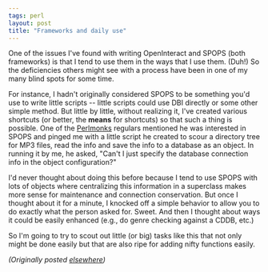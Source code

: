 ```yaml
---
tags: perl
layout: post
title: "Frameworks and daily use"
---
```




<p>One of the issues I've found with writing OpenInteract and SPOPS
(both frameworks) is that I tend to use them in the ways that I use
them. (Duh!) So the deficiencies others might see with a process have
been in one of my many blind spots for some time. </p>

<p>For instance, I hadn't originally considered SPOPS to be something
you'd use to write little scripts -- little scripts could use DBI
directly or some other simple method. But little by little, without
realizing it, I've created various shortcuts (or better, the
<b>means</b> for shortcuts) so that such a thing is possible. One of
the <a href="http://www.perlmonks.org/">Perlmonks</a> regulars
mentioned he was interested in SPOPS and pinged me with a little
script he created to scour a directory tree for MP3 files, read the
info and save the info to a database as an object. In running it by
me, he asked, "Can't I just specify the database connection info in
the object configuration?"</p>

<p>I'd never thought about doing this before because I tend to use
SPOPS with lots of objects where centralizing this information in a
superclass makes more sense for maintenance and connection
conservation. But once I thought about it for a minute, I knocked off
a simple behavior to allow you to do exactly what the person asked
for. Sweet. And then I thought about ways it could be easily enhanced
(e.g., do genre checking against a CDDB, etc.)</p>

<p>So I'm going to try to scout out little (or big) tasks like this that
not only might be done easily but that are also ripe for adding nifty
functions easily.</p>


<p><em>(Originally posted <a href="http://use.perl.org/~lachoy/journal/1965">elsewhere</a>)</em></p>


